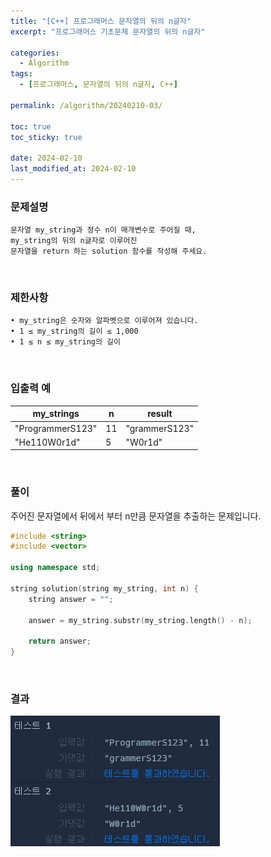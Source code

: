 ```yaml
---
title: "[C++] 프로그래머스 문자열의 뒤의 n글자"
excerpt: "프로그래머스 기초문제 문자열의 뒤의 n글자"

categories:
  - Algorithm
tags:
  - [프로그래머스, 문자열의 뒤의 n글자, C++]

permalink: /algorithm/20240210-03/

toc: true
toc_sticky: true

date: 2024-02-10
last_modified_at: 2024-02-10
---
```


### 문제설명

    문자열 my_string과 정수 n이 매개변수로 주어질 때,
    my_string의 뒤의 n글자로 이루어진
    문자열을 return 하는 solution 함수를 작성해 주세요.

<br/>

### 제한사항

    • my_string은 숫자와 알파벳으로 이루어져 있습니다.
    • 1 ≤ my_string의 길이 ≤ 1,000
    • 1 ≤ n ≤ my_string의 길이
      

<br/>

### 입출력 예

|my_strings|n|result|
|---|---|---|
|"ProgrammerS123"|11|"grammerS123"|
|"He110W0r1d"|5|"W0r1d"|

<br/>

### 풀이

주어진 문자열에서 뒤에서 부터 n만큼 문자열을 추출하는 문제입니다.

```cpp
#include <string>
#include <vector>

using namespace std;

string solution(string my_string, int n) {
    string answer = "";
    
    answer = my_string.substr(my_string.length() - n);
    
    return answer;
}
```

<br/>

### 결과
![코드 실행결과](/assets/images/posts_img/20240210-03/001.png "코드 실행결과")

<script async src="https://pagead2.googlesyndication.com/pagead/js/adsbygoogle.js?client=ca-pub-9590884639502637"
     crossorigin="anonymous"></script>
<!-- devlogbase_01 -->
<ins class="adsbygoogle"
     style="display:block"
     data-ad-client="ca-pub-9590884639502637"
     data-ad-slot="4742297382"
     data-ad-format="auto"
     data-full-width-responsive="true"></ins>
<script>
     (adsbygoogle = window.adsbygoogle || []).push({});
</script>
